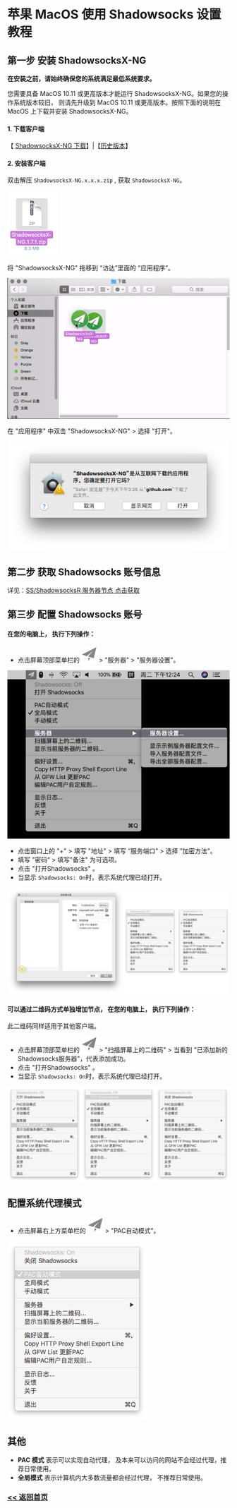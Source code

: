 # 苹果 MacOS 使用 Shadowsocks 设置教程

## 第一步 安装 ShadowsocksX-NG

**在安装之前，请始终确保您的系统满足最低系统要求。**

您需要具备 MacOS 10.11 或更高版本才能运行 ShadowsocksX-NG。如果您的操作系统版本较旧， 则请先升级到 MacOS 10.11 或更高版本。按照下面的说明在 MacOS 上下载并安装 ShadowsocksX-NG。

#### 1. 下载客户端

【 [ShadowsocksX-NG 下载](https://github.com/shadowsocks/ShadowsocksX-NG/releases/download/v1.9.4/ShadowsocksX-NG.1.9.4.zip)】|【[历史版本](https://github.com/shadowsocks/ShadowsocksX-NG/releases/)】

#### 2. 安装客户端

双击解压 `ShadowsocksX-NG.x.x.x.zip` , 获取 `ShadowsocksX-NG`。

![安装客户端](/img/mac1.png)

将 "ShadowsocksX-NG" 拖移到 “访达”里面的 “应用程序”。

!["ShadowsocksX-NG" 移动到 "访达" 里面的 "应用程序"](/img/mac2.gif)

在 "应用程序" 中双击 "ShadowsocksX-NG" > 选择 "打开"。

![选择打开](/img/mac3.png)

## 第二步 获取 Shadowsocks 账号信息

详见：[SS/ShadowsocksR 服务器节点 点击获取](ss.md)

## 第三步 配置 Shadowsocks 账号

#### 在您的电脑上， 执行下列操作：

* 点击屏幕顶部菜单栏的 ![menu_icon_disabled](/img/mac5.png) > "服务器" > "服务器设置"。

![点击屏幕最上方菜单栏](/img/mac6.png)

* 点击窗口上的 "+" > 填写 "地址" > 填写 “服务端口" > 选择 ”加密方法"。
* 填写 "密码“ > 填写"备注" 为可选项。
* 点击 "打开Shadowsocks" 。
* 当显示 `Shadowsocks: On`时，表示系统代理已经打开。

![服务器设置，打开ss](/img/mac7.png)

#### 可以通过二维码方式单独增加节点， 在您的电脑上， 执行下列操作：

此二维码同样适用于其他客户端。

* 点击屏幕顶部菜单栏的 ![menu_icon_disabled](/img/mac5.png) > "扫描屏幕上的二维码" > 当看到 "已添加新的Shadowsocks服务器"，代表添加成功。
* 点击 "打开Shadowsocks" 。
* 当显示 `Shadowsocks: On`时，表示系统代理已经打开。

![打开ss](/img/mac8.png)

## 配置系统代理模式
*  点击屏幕右上方菜单栏的 ![menu_icon_disabled](/img/mac5.png)  > "PAC自动模式"。

![pac设置](/img/mac9.png)

## 其他
* **PAC 模式** 表示可以实现自动代理， 及本来可以访问的网站不会经过代理，推荐日常使用。
* **全局模式** 表示计算机内大多数流量都会经过代理， 不推荐日常使用。

### [<< 返回首页](https://super-ssr.github.io/Shadowsocks/)
